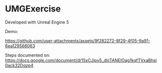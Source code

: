 # UMGExercise

Developed with Unreal Engine 5

Demo:


https://github.com/user-attachments/assets/9f282272-8f29-4f05-9a91-6ea129566063



Steps documented on:
https://docs.google.com/document/d/15xCJipv5_dlcTANElOag1kqfTVxaBhsl0ack32Dqzp4

